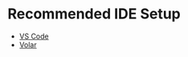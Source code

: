 # Recommended IDE Setup

- [VS Code](https://code.visualstudio.com/)
- [Volar](https://marketplace.visualstudio.com/items?itemName=Vue.volar)
